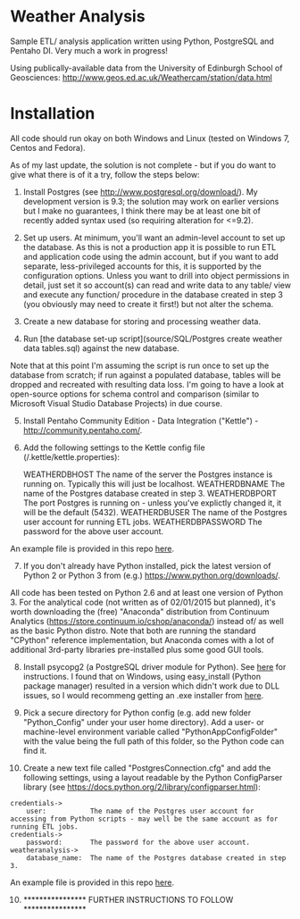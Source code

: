 Weather Analysis
===========================

Sample ETL/ analysis application written using Python, PostgreSQL and Pentaho DI.  Very much a work in progress!

Using publically-available data from the University of Edinburgh School of Geosciences:
http://www.geos.ed.ac.uk/Weathercam/station/data.html


Installation
===========================

All code should run okay on both Windows and Linux (tested on Windows 7, Centos and Fedora).

As of my last update, the solution is not complete - but if you do want to give what there is of it a try, follow the steps below:

1)  Install Postgres (see http://www.postgresql.org/download/).  My development version is 9.3; the solution may work on earlier versions but I make no guarantees, I think there may be at least one bit of recently added syntax used (so requiring alteration for <=9.2).

2)  Set up users.
At minimum, you'll want an admin-level account to set up the database.
As this is not a production app it is possible to run ETL and application code using the admin account, but if you want to add separate, less-privileged accounts for this, it is supported by the configuration options.
Unless you want to drill into object permissions in detail, just set it so account(s) can read and write data to any table/ view and execute any function/ procedure in the database created in step 3 (you obviously may need to create it first!) but not alter the schema.

3)  Create a new database for storing and processing weather data.

4)  Run [the database set-up script](source/SQL/Postgres create weather data tables.sql) against the new database.
    
Note that at this point I'm assuming the script is run once to set up the database from scratch; if run against a populated database, tables will be dropped and recreated with resulting data loss.  I'm going to have a look at open-source options for schema control and comparison (similar to Microsoft Visual Studio Database Projects) in due course.

5)  Install Pentaho Community Edition - Data Integration ("Kettle") - http://community.pentaho.com/.

6)  Add the following settings to the Kettle config file (<user home directory>/.kettle/kettle.properties):

    WEATHERDBHOST       The name of the server the Postgres instance is running on.  Typically this will just be localhost.
    WEATHERDBNAME       The name of the Postgres database created in step 3.
    WEATHERDBPORT       The port Postgres is running on - unless you've explictly changed it, it will be the default (5432).
    WEATHERDBUSER       The name of the Postgres user account for running ETL jobs.
    WEATHERDBPASSWORD   The password for the above user account.
        
An example file is provided in this repo [here](sample_config/kettle.properties.SAMPLE).
    
7)  If you don't already have Python installed, pick the latest version of Python 2 or Python 3 from (e.g.) https://www.python.org/downloads/.

All code has been tested on Python 2.6 and at least one version of  Python 3.
For the analytical code (not written as of 02/01/2015 but planned), it's worth downloading the (free) "Anaconda" distribution from Continuum Analytics (https://store.continuum.io/cshop/anaconda/) instead of/ as well as the basic Python distro.  Note that both are running the standard "CPython" reference implementation, but Anaconda comes with a lot of additional 3rd-party libraries pre-installed plus some good GUI tools.

8) Install psycopg2 (a PostgreSQL driver module for Python).  See [here](http://initd.org/psycopg/docs/install.html) for instructions.  I found that on Windows, using easy_install (Python package manager) resulted in a version which didn't work due to DLL issues, so I would recommeng getting an .exe installer from [here](http://www.stickpeople.com/projects/python/win-psycopg/).

9)  Pick a secure directory for Python config (e.g. add new folder "Python_Config" under your user home directory).  Add a user- or machine-level environment variable called "PythonAppConfigFolder" with the value being the full path of this folder, so the Python code can find it.

10)  Create a new text file called "PostgresConnection.cfg" and add the following settings, using a layout readable by the Python ConfigParser library (see https://docs.python.org/2/library/configparser.html):

    credentials->
        user:           The name of the Postgres user account for accessing from Python scripts - may well be the same account as for running ETL jobs.
    credentials->
        password:       The password for the above user account.
    weatheranalysis->
        database_name:  The name of the Postgres database created in step 3.
 
An example file is provided in this repo [here](sample_config/PostgresConnection.cfg.SAMPLE).


    
10) ****************    FURTHER INSTRUCTIONS TO FOLLOW    ****************


